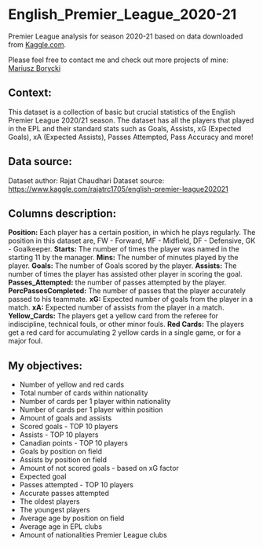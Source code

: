 # English_Premier_League_2020-21
Premier League analysis for season 2020-21 based on data downloaded from [Kaggle.com](kaggle.com).

Please feel free to contact me and check out more projects of mine: [Mariusz Borycki](mariuszborycki.com)

## Context:

This dataset is a collection of basic but crucial statistics of the English Premier League 2020/21 season. The dataset has all the players that played in the EPL and their standard stats such as Goals, Assists, xG (Expected Goals), xA (Expected Assists), Passes Attempted, Pass Accuracy and more!


## Data source:

Dataset author: Rajat Chaudhari
Dataset source: https://www.kaggle.com/rajatrc1705/english-premier-league202021

 
## Columns description:

**Position:** Each player has a certain position, in which he plays regularly. The position in this dataset are, FW - Forward, MF - Midfield, DF - Defensive, GK - Goalkeeper.
**Starts:** The number of times the player was named in the starting 11 by the manager.
**Mins:** The number of minutes played by the player.
**Goals:** The number of Goals scored by the player.
**Assists:** The number of times the player has assisted other player in scoring the goal.
**Passes_Attempted:** the number of passes attempted by the player.
**PercPassesCompleted:** The number of passes that the player accurately passed to his teammate.
**xG:** Expected number of goals from the player in a match.
**xA:** Expected number of assists from the player in a match.
**Yellow_Cards:** The players get a yellow card from the referee for indiscipline, technical fouls, or other minor fouls.
**Red Cards:** The players get a red card for accumulating 2 yellow cards in a single game, or for a major foul.

 
## My objectives:

- Number of yellow and red cards
- Total number of cards within nationality
- Number of cards per 1 player within nationality
- Number of cards per 1 player within position
- Amount of goals and assists
- Scored goals - TOP 10 players
- Assists - TOP 10 players
- Canadian points - TOP 10 players
- Goals by position on field
- Assists by position on field
- Amount of not scored goals - based on xG factor
- Expected goal
- Passes attempted - TOP 10 players
- Accurate passes attempted 
- The oldest players
- The youngest players
- Average age by position on field
- Average age in EPL clubs
- Amount of nationalities Premier League clubs